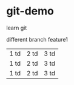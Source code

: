# git-demo
learn git 

different branch feature1
<table>
<tr>
<td>1 td</td>
<td>2 td</td>
<td>3 td</td>
</tr>
<tr>
<td>1 td</td>
<td>2 td</td>
<td>3 td</td>
</tr>
<tr>
<td>1 td</td>
<td>2 td</td>
<td>3 td</td>
</tr>
</table>

